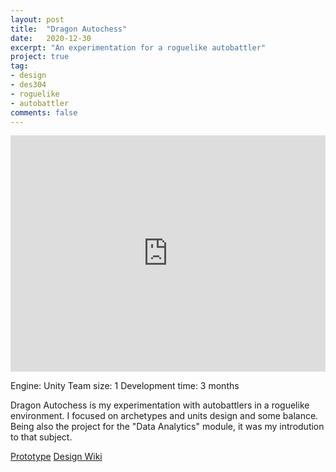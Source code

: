 ```yaml
---
layout: post
title:  "Dragon Autochess"
date:   2020-12-30
excerpt: "An experimentation for a roguelike autobattler"
project: true
tag:
- design
- des304
- roguelike
- autobattler
comments: false
---
```

<div style="padding:75% 0 0 0;position:relative;"><iframe src="https://player.vimeo.com/video/630952876?h=eea6a266b3&amp;badge=0&amp;autopause=0&amp;player_id=0&amp;app_id=58479" frameborder="0" allow="autoplay; fullscreen; picture-in-picture" allowfullscreen style="position:absolute;top:0;left:0;width:100%;height:100%;" title="DragonAutochess gameplay"></iframe></div><script src="https://player.vimeo.com/api/player.js"></script>

Engine: Unity
Team size: 1
Development time: 3 months

Dragon Autochess is my experimentation with autobattlers in a roguelike environment.
I focused on archetypes and units design and some balance. Being also the project for the "Data Analytics" module, it was my introdution to that subject.

<a href="https://andreamin97.itch.io/dragonautochess" class="btn btn-info">Prototype</a>
<a href="https://dragonautochess-design-wiki.netlify.app/" class="btn btn-info">Design Wiki</a>
